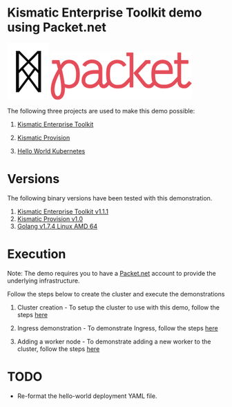 # Kismatic Enterprise Toolkit demo using Packet.net

![KET](img/logo.png?raw=true "KET Logo") ![Packet.net](img/packet-logo.png?raw=true "Packet.net Logo")

The following three projects are used to make this demo possible:

1. [Kismatic Enterprise Toolkit](https://github.com/apprenda/kismatic)

2. [Kismatic Provision](https://github.com/apprenda/kismatic-provision)

3. [Hello World Kubernetes](https://github.com/swade1987/hello-world-kubernetes)

# Versions

The following binary versions have been tested with this demonstration.

1. [Kismatic Enterprise Toolkit v1.1.1](https://github.com/apprenda/kismatic/releases/tag/v1.1.1)
2. [Kismatic Provision v1.0](https://github.com/apprenda/kismatic-provision/releases/tag/v1.0)
3. [Golang v1.7.4 Linux AMD 64](https://storage.googleapis.com/golang/go1.7.4.linux-amd64.tar.gz)

# Execution

Note: The demo requires you to have a [Packet.net](https://www.packet.net/) account to provide the underlying infrastructure.

Follow the steps below to create the cluster and execute the demonstrations

1. Cluster creation - To setup the cluster to use with this demo, follow the steps [here](docs/local-machine-setup.md)

2. Ingress demonstration - To demonstrate Ingress, follow the steps [here](docs/ingress-demo.md)

3. Adding a worker node - To demonstrate adding a new worker to the cluster, follow the steps [here](docs/adding-a-worker-node.md)

# TODO

- Re-format the hello-world deployment YAML file.
